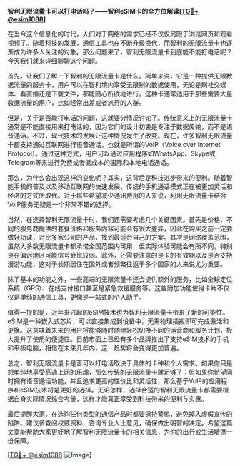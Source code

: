 **智利无限流量卡可以打电话吗？——智利eSIM卡的全方位解读[[TG💪+ @esim1088](https://t.me/s/esim1088)]**

在当今这个信息化的时代，人们对于网络的需求已经不仅仅局限于浏览网页和观看视频了。随着科技的发展，通信工具也在不断升级换代，而智利的无限流量卡也逐渐成为许多人关注的对象。那么问题来了，智利无限流量卡到底能不能打电话呢？今天我们就来详细聊聊这个问题。

首先，让我们了解一下智利的无限流量卡是什么。简单来说，它是一种提供无限数据流量的服务卡，用户可以在智利境内享受无限制的数据使用，无论是刷社交媒体、看直播还是下载文件，都能随心所欲地进行。这种卡通常适用于那些需要大量数据流量的用户，比如经常出差或者旅行的人群。

但是，关于是否能打电话的问题，这就要分情况讨论了。传统意义上的无限流量卡通常是不能直接用来打电话的，因为它们的设计初衷是专注于数据传输，而不是语音通话。不过，现代技术的发展让这种情况发生了改变。现在，许多智利无限流量卡都支持通过互联网进行语音通话，也就是所谓的VoIP（Voice over Internet Protocol）。通过这种方式，用户可以通过应用程序如WhatsApp、Skype或Telegram等来进行免费或者低成本的国际和本地电话通话。

那么，为什么会出现这样的变化呢？其实，这背后是科技进步带来的便利。随着智能手机的普及以及移动互联网的快速发展，传统的手机通话模式正在被更加灵活和经济的方式所取代。对于那些希望减少通讯费用的人来说，利用无限流量卡结合VoIP服务无疑是一个非常不错的选择。

当然，在选择智利无限流量卡时，我们还需要考虑几个关键因素。首先是价格，不同的服务商提供的套餐价格和服务内容可能会有很大差异，因此在购买之前一定要做好功课，对比多家公司的产品，找到最适合自己的方案。其次是网络覆盖范围，虽然大多数无限流量卡都承诺全国范围内可用，但实际体验可能会有所不同，特别是在偏远地区可能信号会比较弱。此外，还需要注意的是卡的有效期以及是否支持漫游功能，这对于长期居住在国外或者频繁往返于多个国家的人来说尤为重要。

除了基本的功能之外，一些高端的无限流量卡还会提供额外的服务，比如全球定位系统（GPS）、在线支付接口甚至是紧急救援服务等。这些附加功能使得卡片不仅仅是单纯的通信工具，更像是一站式的个人助手。

值得一提的是，近年来兴起的eSIM技术也为智利无限流量卡带来了新的可能性。eSIM是一种嵌入式芯片，可以直接集成到设备中，无需物理插拔即可完成激活和更换。这意味着未来的用户将能够随时随地轻松切换不同的运营商和服务计划，极大提升了使用的便捷性。目前市面上已经有多个品牌推出了支持eSIM技术的手机和平板电脑，相信在未来几年内，这一趋势将会变得更加普遍。

总之，智利无限流量卡是否可以打电话取决于具体的卡种和个人需求。如果你只是想单纯地享受高速上网的乐趣，那么传统的无限流量卡就足够了；但如果你希望同时拥有语音通话功能，并且追求更高的性价比和灵活性，那么基于VoIP的应用程序和eSIM技术将是更好的选择。无论怎样，选择合适的智利无限流量卡都需要根据自身实际情况综合考量，这样才能真正享受到科技带来的便利与实惠。

最后提醒大家，在选购任何类型的通信产品时都要保持警惕，避免掉入虚假宣传的陷阱。建议多查阅权威资料，咨询专业人士意见，确保做出明智的决定。希望这篇文章能帮助大家更好地了解智利无限流量卡的相关信息，为你的出行或生活增添一份保障。

[[TG💪+ @esim1088](https://t.me/s/esim1088) ![Image](https://i.postimg.cc/4NQfJmqS/Snipaste-2025-05-13-00-14-12.png)]